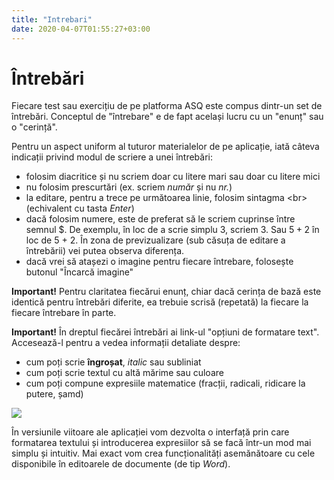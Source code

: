 ```yaml
---
title: "Intrebari"
date: 2020-04-07T01:55:27+03:00
---
```


# Întrebări

Fiecare test sau exercițiu de pe platforma ASQ este compus dintr-un set de întrebări. Conceptul de "întrebare" e de fapt același lucru cu un "enunț" sau o "cerință".

Pentru un aspect uniform al tuturor materialelor de pe aplicație, iată câteva indicații privind modul de scriere a unei întrebări:

- folosim diacritice și nu scriem doar cu litere mari sau doar cu litere mici
- nu folosim prescurtări (ex. scriem *număr* și nu *nr.*)
- la editare, pentru a trece pe următoarea linie, folosim sintagma &lt;br&gt; (echivalent cu tasta *Enter*)
- dacă folosim numere, este de preferat să le scriem cuprinse între semnul $. De exemplu, în loc de a scrie simplu 3, scriem $3$. Sau $5 + 2$ în loc de 5 + 2. În zona de previzualizare (sub căsuța de editare a întrebării) vei putea observa diferența.
- dacă vrei să atașezi o imagine pentru fiecare întrebare, folosește butonul "Încarcă imagine"

**Important!**
Pentru claritatea fiecărui enunț, chiar dacă cerința de bază este identică pentru întrebări diferite, ea trebuie scrisă (repetată) la fiecare la fiecare întrebare în parte.


**Important!**
În dreptul fiecărei întrebări ai link-ul "opțiuni de formatare text". Accesează-l pentru a vedea informații detaliate despre:
- cum poți scrie **îngroșat**, *italic* sau subliniat
- cum poți scrie textul cu altă mărime sau culoare
- cum poți compune expresiile matematice (fracții, radicali, ridicare la putere, șamd)

![](/img/Screenshot_6.jpg)

În versiunile viitoare ale aplicației vom dezvolta o interfață prin care formatarea textului și introducerea expresiilor să se facă într-un mod mai simplu și intuitiv. Mai exact vom crea funcționalități asemănătoare cu cele disponibile în editoarele de documente (de tip *Word*).